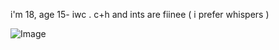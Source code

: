 
i'm 18, age 15- iwc . c+h and ints are fiinee ( i prefer whispers )

![Image](https://github.com/user-attachments/assets/0c1a6eef-1650-4682-88e7-05920fa757a5)

       

